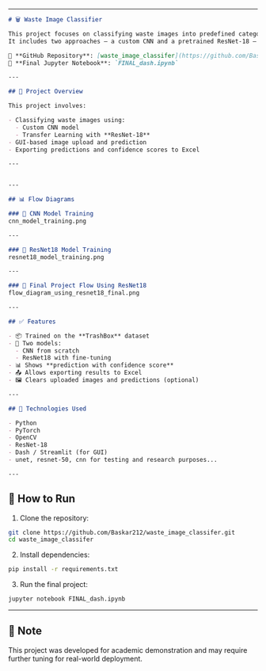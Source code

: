 

---

```markdown
# 🗑️ Waste Image Classifier

This project focuses on classifying waste images into predefined categories using deep learning models.
It includes two approaches — a custom CNN and a pretrained ResNet-18 — and provides a user-friendly interface for real-time prediction and confidence display.

🔗 **GitHub Repository**: [waste_image_classifer](https://github.com/Baskar212/waste_image_classifer.git)  
📒 **Final Jupyter Notebook**: `FINAL_dash.ipynb`

---

## 🧠 Project Overview

This project involves:

- Classifying waste images using:
  - Custom CNN model
  - Transfer Learning with **ResNet-18**
- GUI-based image upload and prediction
- Exporting predictions and confidence scores to Excel

---


---

## 📊 Flow Diagrams

### 🔁 CNN Model Training  
cnn_model_training.png

---

### 🔁 ResNet18 Model Training  
resnet18_model_training.png

---

### 🚀 Final Project Flow Using ResNet18  
flow_diagram_using_resnet18_final.png

---

## ✅ Features

- 📦 Trained on the **TrashBox** dataset
- 🧠 Two models:
  - CNN from scratch
  - ResNet18 with fine-tuning
- 📊 Shows **prediction with confidence score**
- 📤 Allows exporting results to Excel
- 🖼️ Clears uploaded images and predictions (optional)

---

## 🔧 Technologies Used

- Python
- PyTorch
- OpenCV
- ResNet-18
- Dash / Streamlit (for GUI)
- unet, resnet-50, cnn for testing and research purposes...

---
```
## 🚀 How to Run

1. Clone the repository:

```bash
git clone https://github.com/Baskar212/waste_image_classifer.git
cd waste_image_classifer
```

2. Install dependencies:

```bash
pip install -r requirements.txt
```

3. Run the final project:

```bash
jupyter notebook FINAL_dash.ipynb
```

---

## 📌 Note

This project was developed for academic demonstration and may require further tuning for real-world deployment.

```

```
